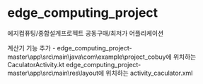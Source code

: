 # edge_computing_project
에지컴퓨팅/종합설계프로젝트
공동구매/최저가 어플리케이션


계산기 기능 추가 - 
edge_computing_project-master\app\src\main\java\com\example\project_cobuy에 위치하는 CaculatorActivity.kt
edge_computing_project-master\app\src\main\res\layout에 위치하는 activity_caculator.xml
